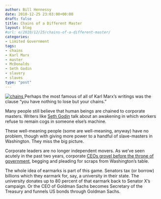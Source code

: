 ```yaml
---
author: Bill Hennessy
date: 2010-12-25 23:03:00+00:00
draft: false
title: Chains of a Different Master
layout: blog
#url: e/2010/12/25/chains-of-a-different-master/
categories:
- Limited Government
tags:
- chains
- Karl Marx
- master
- McDonalds
- Seth Godin
- slavery
- slaves
type: "post"
---
```


[![chains](https://hennessysview.com/wp-content/uploads/2010/12/chains_thumb.jpg)
](https://hennessysview.com/wp-content/uploads/2010/12/chains.jpg)Perhaps the most famous of all of Karl Marx’s writings was the clause “you have nothing to lose but your chains.”

 

Many people still believe that human beings are chained to corporate masters. Writers like [Seth Godin](https://sethgodin.typepad.com/) talk about an awakening in which workers refuse to remain cogs in someone else’s machine.

 

These well-meaning people (some are well-meaning, anyway) have no problem, though with giving more power to a handful of slave-masters in Washington. They miss the big picture.

 

Corporate leaders are no longer independent movers. As we’ve seen acutely in the past two years, corporate [CEOs grovel before the throne of government](https://michellemalkin.com/2010/10/06/obamacare-waivers-torquemada-sebelius-spares-mcdonalds-unions/), begging and pleading for scraps from Washington’s table. 

 

The whole idea of earmarks is part of this game. Senators tax (or borrow) billions which they earmark for, say, a university in their state. The university donates up to 80 percent of that earmark back to Senator X’s campaign. Or the CEO of Goldman Sachs becomes Secretary of the Treasury and funnels US bonds through Goldman Sachs.
